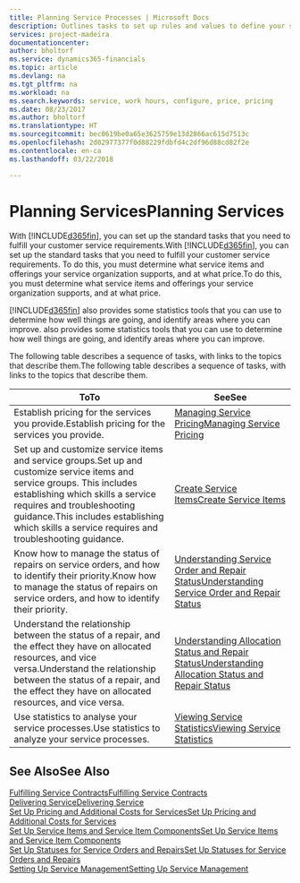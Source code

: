 ```yaml
---
title: Planning Service Processes | Microsoft Docs
description: Outlines tasks to set up rules and values to define your service policies and processes.
services: project-madeira
documentationcenter: 
author: bholtorf
ms.service: dynamics365-financials
ms.topic: article
ms.devlang: na
ms.tgt_pltfrm: na
ms.workload: na
ms.search.keywords: service, work hours, configure, price, pricing
ms.date: 08/23/2017
ms.author: bholtorf
ms.translationtype: HT
ms.sourcegitcommit: bec0619be0a65e3625759e13d2866ac615d7513c
ms.openlocfilehash: 2d02977377f0d88229fdbfd4c2df96d88cd82f2e
ms.contentlocale: en-ca
ms.lasthandoff: 03/22/2018

---
```

# <a name="planning-services"></a><span data-ttu-id="cb826-103">Planning Services</span><span class="sxs-lookup"><span data-stu-id="cb826-103">Planning Services</span></span>
<span data-ttu-id="cb826-104">With [!INCLUDE[d365fin](includes/d365fin_md.md)], you can set up the standard tasks that you need to fulfill your customer service requirements.</span><span class="sxs-lookup"><span data-stu-id="cb826-104">With [!INCLUDE[d365fin](includes/d365fin_md.md)], you can set up the standard tasks that you need to fulfill your customer service requirements.</span></span> <span data-ttu-id="cb826-105">To do this, you must determine what service items and offerings your service organization supports, and at what price.</span><span class="sxs-lookup"><span data-stu-id="cb826-105">To do this, you must determine what service items and offerings your service organization supports, and at what price.</span></span>   

[!INCLUDE[d365fin](includes/d365fin_md.md)]<span data-ttu-id="cb826-106"> also provides some statistics tools that you can use to determine how well things are going, and identify areas where you can improve.</span><span class="sxs-lookup"><span data-stu-id="cb826-106"> also provides some statistics tools that you can use to determine how well things are going, and identify areas where you can improve.</span></span>
  
<span data-ttu-id="cb826-107">The following table describes a sequence of tasks, with links to the topics that describe them.</span><span class="sxs-lookup"><span data-stu-id="cb826-107">The following table describes a sequence of tasks, with links to the topics that describe them.</span></span>   
  
|<span data-ttu-id="cb826-108">**To**</span><span class="sxs-lookup"><span data-stu-id="cb826-108">**To**</span></span>|<span data-ttu-id="cb826-109">**See**</span><span class="sxs-lookup"><span data-stu-id="cb826-109">**See**</span></span>|  
|------------|-------------|  
|<span data-ttu-id="cb826-110">Establish pricing for the services you provide.</span><span class="sxs-lookup"><span data-stu-id="cb826-110">Establish pricing for the services you provide.</span></span>|[<span data-ttu-id="cb826-111">Managing Service Pricing</span><span class="sxs-lookup"><span data-stu-id="cb826-111">Managing Service Pricing</span></span>](service-service-price-management.md)|
|<span data-ttu-id="cb826-112">Set up and customize service items and service groups.</span><span class="sxs-lookup"><span data-stu-id="cb826-112">Set up and customize service items and service groups.</span></span> <span data-ttu-id="cb826-113">This includes establishing which skills a service requires and troubleshooting guidance.</span><span class="sxs-lookup"><span data-stu-id="cb826-113">This includes establishing which skills a service requires and troubleshooting guidance.</span></span>| [<span data-ttu-id="cb826-114">Create Service Items</span><span class="sxs-lookup"><span data-stu-id="cb826-114">Create Service Items</span></span>](service-how-to-create-service-items.md)|  
|<span data-ttu-id="cb826-115">Know how to manage the status of repairs on service orders, and how to identify their priority.</span><span class="sxs-lookup"><span data-stu-id="cb826-115">Know how to manage the status of repairs on service orders, and how to identify their priority.</span></span>|[<span data-ttu-id="cb826-116">Understanding Service Order and Repair Status</span><span class="sxs-lookup"><span data-stu-id="cb826-116">Understanding Service Order and Repair Status</span></span>](service-service-order-status-and-repair-status.md)|  
|<span data-ttu-id="cb826-117">Understand the relationship between the status of a repair, and the effect they have on allocated resources, and vice versa.</span><span class="sxs-lookup"><span data-stu-id="cb826-117">Understand the relationship between the status of a repair, and the effect they have on allocated resources, and vice versa.</span></span>|[<span data-ttu-id="cb826-118">Understanding Allocation Status and Repair Status</span><span class="sxs-lookup"><span data-stu-id="cb826-118">Understanding Allocation Status and Repair Status</span></span>](service-allocation-status-and-repair-status.md)|  
|<span data-ttu-id="cb826-119">Use statistics to analyse your service processes.</span><span class="sxs-lookup"><span data-stu-id="cb826-119">Use statistics to analyze your service processes.</span></span> | [<span data-ttu-id="cb826-120">Viewing Service Statistics</span><span class="sxs-lookup"><span data-stu-id="cb826-120">Viewing Service Statistics</span></span>](service-service-statistics.md) |

## <a name="see-also"></a><span data-ttu-id="cb826-121">See Also</span><span class="sxs-lookup"><span data-stu-id="cb826-121">See Also</span></span>
[<span data-ttu-id="cb826-122">Fulfilling Service Contracts</span><span class="sxs-lookup"><span data-stu-id="cb826-122">Fulfilling Service Contracts</span></span>](service-fulfill-service-contracts.md)  
[<span data-ttu-id="cb826-123">Delivering Service</span><span class="sxs-lookup"><span data-stu-id="cb826-123">Delivering Service</span></span>](service-deliver-service.md)  
[<span data-ttu-id="cb826-124">Set Up Pricing and Additional Costs for Services</span><span class="sxs-lookup"><span data-stu-id="cb826-124">Set Up Pricing and Additional Costs for Services</span></span>](service-how-setup-service-costs-pricing.md)  
[<span data-ttu-id="cb826-125">Set Up Service Items and Service Item Components</span><span class="sxs-lookup"><span data-stu-id="cb826-125">Set Up Service Items and Service Item Components</span></span>](service-how-setup-service-items.md)  
[<span data-ttu-id="cb826-126">Set Up Statuses for Service Orders and Repairs</span><span class="sxs-lookup"><span data-stu-id="cb826-126">Set Up Statuses for Service Orders and Repairs</span></span>](service-order-repair-status.md)  
[<span data-ttu-id="cb826-127">Setting Up Service Management</span><span class="sxs-lookup"><span data-stu-id="cb826-127">Setting Up Service Management</span></span>](service-setup-service.md)  

